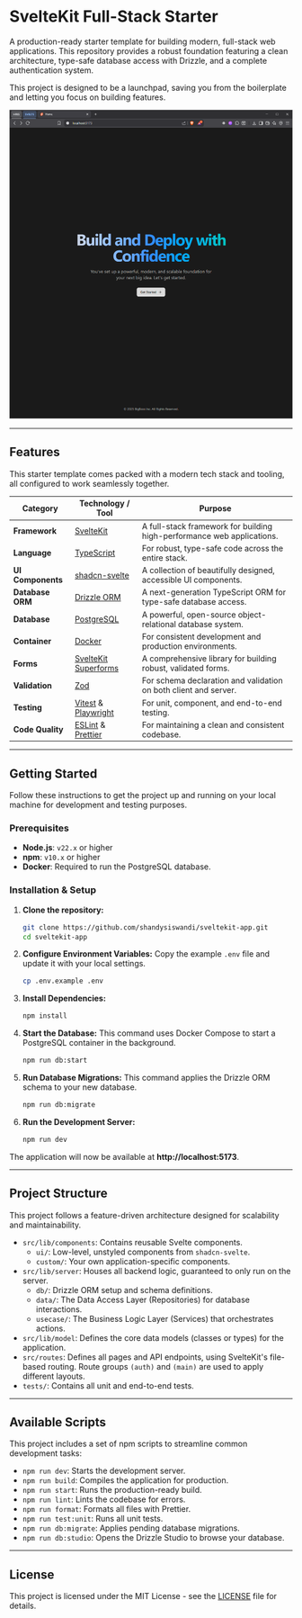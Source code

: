 # SvelteKit Full-Stack Starter

A production-ready starter template for building modern, full-stack web applications. This repository provides a robust foundation featuring a clean architecture, type-safe database access with Drizzle, and a complete authentication system.

This project is designed to be a launchpad, saving you from the boilerplate and letting you focus on building features.

![Home Dark Mode](/docs/home-dark.png)

---

## Features

This starter template comes packed with a modern tech stack and tooling, all configured to work seamlessly together.

| Category          | Technology / Tool                                     | Purpose                                                              |
| ----------------- | ----------------------------------------------------- | -------------------------------------------------------------------- |
| **Framework** | [SvelteKit](https://kit.svelte.dev/)                  | A full-stack framework for building high-performance web applications. |
| **Language** | [TypeScript](https://www.typescriptlang.org/)         | For robust, type-safe code across the entire stack.                  |
| **UI Components** | [shadcn-svelte](https://www.shadcn-svelte.com/)       | A collection of beautifully designed, accessible UI components.      |
| **Database ORM** | [Drizzle ORM](https://orm.drizzle.team/)              | A next-generation TypeScript ORM for type-safe database access.      |
| **Database** | [PostgreSQL](https://www.postgresql.org/)             | A powerful, open-source object-relational database system.           |
| **Container** | [Docker](https://www.docker.com/)                     | For consistent development and production environments.              |
| **Forms** | [SvelteKit Superforms](https://superforms.rocks/)     | A comprehensive library for building robust, validated forms.        |
| **Validation** | [Zod](https://zod.dev/)                               | For schema declaration and validation on both client and server.     |
| **Testing** | [Vitest](https://vitest.dev/) & [Playwright](https://playwright.dev/) | For unit, component, and end-to-end testing.                         |
| **Code Quality** | [ESLint](https://eslint.org/) & [Prettier](https://prettier.io/) | For maintaining a clean and consistent codebase.                     |

---

## Getting Started

Follow these instructions to get the project up and running on your local machine for development and testing purposes.

### Prerequisites

- **Node.js**: `v22.x` or higher
- **npm**: `v10.x` or higher
- **Docker**: Required to run the PostgreSQL database.

### Installation & Setup

1.  **Clone the repository:**
    ```bash
    git clone https://github.com/shandysiswandi/sveltekit-app.git
    cd sveltekit-app
    ```

2.  **Configure Environment Variables:**
    Copy the example `.env` file and update it with your local settings.
    ```bash
    cp .env.example .env
    ```

3.  **Install Dependencies:**
    ```bash
    npm install
    ```

4.  **Start the Database:**
    This command uses Docker Compose to start a PostgreSQL container in the background.
    ```bash
    npm run db:start
    ```

5.  **Run Database Migrations:**
    This command applies the Drizzle ORM schema to your new database.
    ```bash
    npm run db:migrate
    ```

6.  **Run the Development Server:**
    ```bash
    npm run dev
    ```

The application will now be available at **http://localhost:5173**.

---

## Project Structure

This project follows a feature-driven architecture designed for scalability and maintainability.

-   `src/lib/components`: Contains reusable Svelte components.
    -   `ui/`: Low-level, unstyled components from `shadcn-svelte`.
    -   `custom/`: Your own application-specific components.
-   `src/lib/server`: Houses all backend logic, guaranteed to only run on the server.
    -   `db/`: Drizzle ORM setup and schema definitions.
    -   `data/`: The Data Access Layer (Repositories) for database interactions.
    -   `usecase/`: The Business Logic Layer (Services) that orchestrates actions.
-   `src/lib/model`: Defines the core data models (classes or types) for the application.
-   `src/routes`: Defines all pages and API endpoints, using SvelteKit's file-based routing. Route groups `(auth)` and `(main)` are used to apply different layouts.
-   `tests/`: Contains all unit and end-to-end tests.

---

## Available Scripts

This project includes a set of npm scripts to streamline common development tasks:

-   `npm run dev`: Starts the development server.
-   `npm run build`: Compiles the application for production.
-   `npm run start`: Runs the production-ready build.
-   `npm run lint`: Lints the codebase for errors.
-   `npm run format`: Formats all files with Prettier.
-   `npm run test:unit`: Runs all unit tests.
-   `npm run db:migrate`: Applies pending database migrations.
-   `npm run db:studio`: Opens the Drizzle Studio to browse your database.

---

## License

This project is licensed under the MIT License - see the [LICENSE](LICENSE) file for details.
